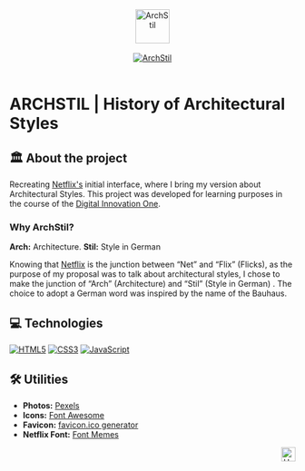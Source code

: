 <div id="top" align="center">
  <a href="https://elidianaandrade.github.io/archstil/">
    <img alt="ArchStil" height="60" src="https://raw.githubusercontent.com/elidianaandrade/archstil-netflix-clone/main/assets/img/archstil-black-logo.png">
  </a>
</div>
<br>
<div align="center">
  <a href="https://elidianaandrade.github.io/archstil/">
    <img alt="ArchStil" src="https://github.com/elidianaandrade/archstil-netflix-clone/blob/main/assets/img/archstil-screen.png?raw=true">
  </a>
</div>
<br>

# ARCHSTIL | History of Architectural Styles

## 🏛️ About the project
Recreating [Netflix's](https://www.netflix.com/) initial interface, where I bring my version about Architectural Styles. This project was developed for learning purposes in the course of the [Digital Innovation One](https://www.dio.me/).

### Why ArchStil?
**Arch:** Architecture. **Stil:** Style in German

Knowing that [Netflix](https://www.netflix.com/) is the junction between “Net” and “Flix” (Flicks), as the purpose of my proposal was to talk about architectural styles, I chose to make the junction of “Arch” (Architecture) and “Stil” (Style in German) . The choice to adopt a German word was inspired by the name of the Bauhaus.

## 💻 Technologies
[![HTML5](https://img.shields.io/badge/HTML5-000?style=for-the-badge&logo=html5&logoColor=E34F26)](https://developer.mozilla.org/pt-BR/docs/Web/HTML)
[![CSS3](https://img.shields.io/badge/CSS3-000?style=for-the-badge&logo=css3&logoColor=00BFFF)](https://developer.mozilla.org/pt-BR/docs/Web/CSS)
[![JavaScript](https://img.shields.io/badge/JavaScript-000?style=for-the-badge&logo=javascript&logoColor=F7DF1E)](https://developer.mozilla.org/pt-BR/docs/Web/JavaScript)

<!--
## ⚙ Functionalities
- [ ] Pop-up with brief history
- [ ] B
- [ ] C
- [ ] D
- [ ] E
- [ ] F
-->

## 🛠️ Utilities
- **Photos:** [Pexels](https://www.pexels.com/)
- **Icons:** [Font Awesome](https://fontawesome.com/icons)
- **Favicon:** [favicon.ico generator](https://www.favicon.cc/)
- **Netflix Font:** [Font Memes](https://fontmeme.com/netflix-font/)


<div align="right">
  <a href="#top">
    <img alt="Up" height="25" src="https://raw.githubusercontent.com/FortAwesome/Font-Awesome/6.x/svgs/solid/angle-up.svg">
  </a>
</div>
